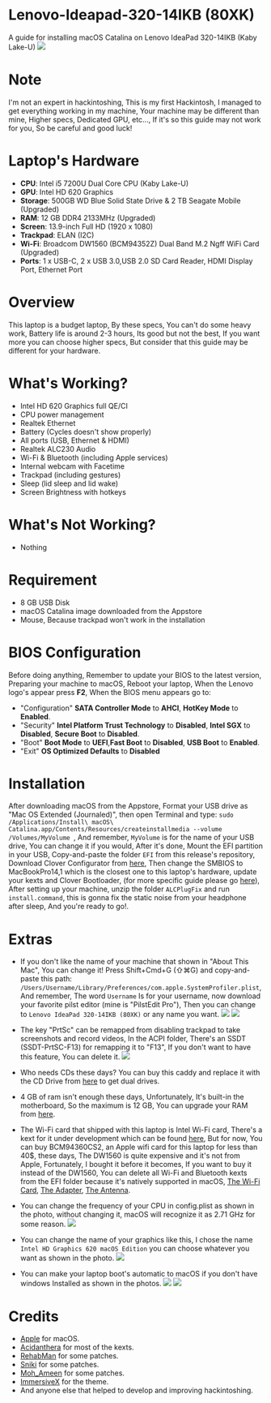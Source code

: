 # Lenovo-Ideapad-320-14IKB (80XK)
A guide for installing macOS Catalina on Lenovo IdeaPad 320-14IKB (Kaby Lake-U)
![](Images/Laptop.png)


# Note 
I'm not an expert in hackintoshing, This is my first Hackintosh, I managed to get everything working in my machine, Your machine may be different than mine, Higher specs, Dedicated GPU, etc..., If it's so this guide may not work for you, So be careful and good luck!

# Laptop's Hardware 
- <b>CPU</b>: Intel i5 7200U Dual Core CPU (Kaby Lake-U)
- <b>GPU</b>: Intel HD 620 Graphics 
- <b>Storage</b>: 500GB WD Blue Solid State Drive & 2 TB Seagate Mobile (Upgraded)
- <b>RAM</b>: 12 GB DDR4 2133MHz (Upgraded)
- <b>Screen</b>: 13.9-inch Full HD (1920 x 1080)
- <b>Trackpad</b>: ELAN (I2C)
- <b>Wi-Fi</b>: Broadcom DW1560 (BCM94352Z) Dual Band M.2 Ngff WiFi Card (Upgraded)
- <b>Ports</b>: 1 x USB-C, 2 x USB 3.0,USB 2.0 SD Card Reader, HDMI Display Port, Ethernet Port

# Overview 
This laptop is a budget laptop, By these specs, You can't do some heavy work, Battery life is around 2-3 hours, Its good but not the best, If you want more you can choose higher specs, But consider that this guide may be different for your hardware.

# What's Working?
- Intel HD 620 Graphics full QE/CI 
- CPU power management 
- Realtek Ethernet 
- Battery (Cycles doesn't show properly)
- All ports (USB, Ethernet & HDMI)
- Realtek ALC230 Audio
- Wi-Fi & Bluetooth (including Apple services)
- Internal webcam with Facetime
- Trackpad (including gestures)
- Sleep (lid sleep and lid wake)
- Screen Brightness with hotkeys

# What's Not Working?
- Nothing

# Requirement 
- 8 GB USB Disk 
- macOS Catalina image downloaded from the Appstore 
- Mouse, Because trackpad won't work in the installation 

# BIOS Configuration
Before doing anything, Remember to update your BIOS to the latest version, Preparing your machine to macOS, Reboot your laptop, When the Lenovo logo's appear press <b>F2</b>, When the BIOS menu appears go to: 
- "Configuration" <b>SATA Controller Mode</b> to <b>AHCI</b>, <b>HotKey Mode</b> to <b>Enabled</b>.
- "Security" <b>Intel Platform Trust Technology</b> to <b>Disabled</b>, <b>Intel SGX</b> to <b>Disabled</b>, <b>Secure Boot</b> to <b>Disabled</b>.
- "Boot" <b>Boot Mode</b> to <b>UEFI</b>,<b>Fast Boot</b> to <b>Disabled</b>, <b>USB Boot</b> to <b>Enabled</b>.
- "Exit" <b>OS Optimized Defaults</b> to <b>Disabled</b>

# Installation
After downloading macOS from the Appstore, Format your USB drive as "Mac OS Extended (Journaled)", then open Terminal and type:
`sudo /Applications/Install\ macOS\ Catalina.app/Contents/Resources/createinstallmedia --volume /Volumes/MyVolume
`, And remember, `MyVolume` is for the name of your USB drive, You can change it if you would, After it's done, Mount the EFI partition in your USB, Copy-and-paste the folder `EFI` from this release's repository, Download Clover Configurator from [here](https://mackie100projects.altervista.org/clover-configurator/), Then change the SMBIOS to MacBookPro14,1 which is the closest one to this laptop's hardware, update your kexts and Clover Bootloader, (for more specific guide please go [here](https://hackintosh.gitbook.io/-r-hackintosh-vanilla-desktop-guide/)), After setting up your machine, unzip the folder `ALCPlugFix` and run `install.command`, this is gonna fix the static noise from your headphone after sleep, And you're ready to go!.

# Extras
- If you don't like the name of your machine that shown in "About This Mac", You can change it! Press Shift+Cmd+G (⇧⌘G) and copy-and-paste this path: `/Users/Username/Library/Preferences/com.apple.SystemProfiler.plist`, And remember, The word `Username` Is for your username, now download your favorite pilst editor (mine is "PilstEdit Pro"), Then you can change to `Lenovo IdeaPad 320-14IKB (80XK)` or any name you want.
![](Images/Edit.png)
![](Images/About_This_Mac.png)

- The key "PrtSc" can be remapped from disabling trackpad to take screenshots and record videos, In the ACPI folder, There's an SSDT (SSDT-PrtSC-F13) for remapping it to "F13", If you don't want to have this feature, You can delete it.
![](Images/Remap.png)
- Who needs CDs these days? You can buy this caddy and replace it with the CD Drive from [here](https://www.aliexpress.com/item/32850001303.html) to get dual drives.
- 4 GB of ram isn't enough these days, Unfortunately, It's built-in the motherboard, So the maximum is 12 GB, You can upgrade your RAM from [here](https://www.amazon.com/Corsair-2133-288-Pin-Memory-CMV8GX4M1A2133C15/dp/B00SV7IILC).
- The Wi-Fi card that shipped with this laptop is Intel Wi-Fi card, There's a kext for it under development which can be found [here](https://github.com/AppleIntelWifi/adapter), But for now, You can buy BCM94360CS2, an Apple wifi card for this laptop for less than 40$, these days, The DW1560 is quite expensive and it's not from Apple, Fortunately, I bought it before it becomes, If you want to buy it instead of the DW1560, You can delete all Wi-Fi and Bluetooth kexts from the EFI folder because it's natively supported in macOS, [The Wi-Fi Card](https://www.aliexpress.com/item/32637520988.html?trace=wwwdetail2mobilesitedetail&spm=a2g0s.9042311.0.0.5e204c4dWDlWnx), [The Adapter](https://www.aliexpress.com/item/4000300306817.html?trace=wwwdetail2mobilesitedetail&trace=wwwdetail2mobilesitedetail&spm=a2g0s.9042311.0.0.5e204c4dWDlWnx), [The Antenna](https://www.aliexpress.com/item/32862630916.html?trace=wwwdetail2mobilesitedetail&spm=a2g0s.9042311.0.0.5e204c4dWDlWnx).
- You can change the frequency of your CPU in config.plist as shown in the photo, without changing it, macOS will recognize it as 2.71 GHz for some reason. 
![](Images/CPU.png)
- You can change the name of your graphics like this, I chose the name `Intel HD Graphics 620 macOS Edition` you can choose whatever you want as shown in the photo.
![](Images/Graphics.png)
- You can make your laptop boot's automatic to macOS if you don't have windows Installed as shown in the photos.
![](Images/Auto1.png)
![](Images/Auto2.png)

# Credits
- [Apple](https://www.apple.com) for macOS.
- [Acidanthera](https://github.com/acidanthera) for most of the kexts.
- [RehabMan](https://github.com/RehabMan) for some patches.
- [Sniki](https://github.com/Sniki) for some patches.
- [Moh_Ameen](https://github.com/ameenjuz) for some patches.
- [ImmersiveX](https://github.com/ImmersiveX) for the theme.
- And anyone else that helped to develop and improving hackintoshing.
